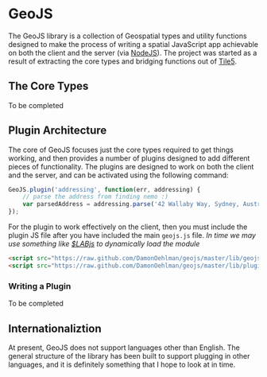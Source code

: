 # GeoJS

The GeoJS library is a collection of Geospatial types and utility functions designed to make the process of writing a spatial JavaScript app achievable on both the client and the server (via [NodeJS](http://nodejs.org/)).  The project was started as a result of extracting the core types and bridging functions out of [Tile5](https://github.com/DamonOehlman/tile5).

## The Core Types

To be completed

## Plugin Architecture

The core of GeoJS focuses just the core types required to get things working, and then provides a number of plugins designed to add different pieces of functionality.  The plugins are designed to work on both the client and the server, and can be activated using the following command:

```js
GeoJS.plugin('addressing', function(err, addressing) {
	// parse the address from finding nemo :)
	var parsedAddress = addressing.parse('42 Wallaby Way, Sydney, Australia');
});
```

For the plugin to work effectively on the client, then you must include the plugin JS file after you have included the main `geojs.js` file.  _In time we may use something like [$LABjs](http://labjs.com/) to dynamically load the module_

```html
<script src="https://raw.github.com/DamonOehlman/geojs/master/lib/geojs.js"></script>
<script src="https://raw.github.com/DamonOehlman/geojs/master/lib/plugins/addressing.js"></script>
```

### Writing a Plugin

To be completed

## Internationaliztion

At present, GeoJS does not support languages other than English.  The general structure of the library has been built to support plugging in other languages, and it is definitely something that I hope to look at in time.


